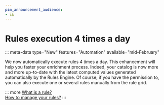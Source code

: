 ```yaml
---
pim_announcement_audience:
- EE
---
```


# Rules execution 4 times a day
::: meta-data type="New" features="Automation" available="mid-February" 

We now automatically execute rules 4 times a day. This enhancement will help you faster your enrichment process. Indeed, your catalog is now more and more up-to-date with the latest computed values generated automatically by the Rules Engine. Of course, if you have the permission to, you can also execute one or several rules manually from the rule grid.

::: more
[What is a rule?](../articles/what-is-a-rule.html)  
[How to manage your rules?](../articles/manage-your-rules.html)
:::
